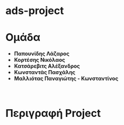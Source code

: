# ads-project

<h1>Ομάδα</h1>
<ul>
  <li><b>Παπουνίδης Λάζαρος</b></li>
  <li><b>Κορτέσης Νικόλαος</b></li>
  <li><b>Κατσάρεβιτς Αλέξανδρος</b></li>
  <li><b>Κωνσταντάς Πασχάλης</b></li>
  <li><b>Μαλλιότας Παναγιώτης - Κωνσταντίνος</b></li>
</ul>
<br>

<h1>Περιγραφή Project</h2>

